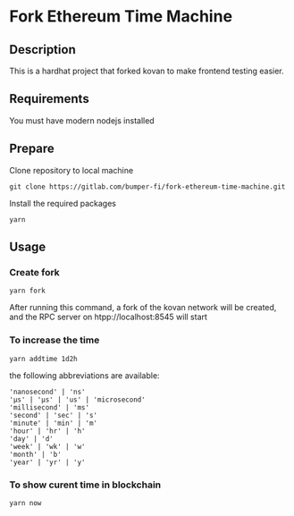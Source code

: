 # Fork Ethereum Time Machine

## Description

This is a hardhat project that forked kovan to make frontend testing easier.

## Requirements

You must have modern nodejs installed

## Prepare

Clone repository to local machine
```
git clone https://gitlab.com/bumper-fi/fork-ethereum-time-machine.git
```
Install the required packages
```
yarn
```

## Usage

### Create fork
```
yarn fork
```
After running this command, a fork of the kovan network will be created, and the RPC server on htpp://localhost:8545 will start

### To increase the time
```
yarn addtime 1d2h
```
the following abbreviations are available:
```
'nanosecond' | 'ns'
'µs' | 'μs' | 'us' | 'microsecond'
'millisecond' | 'ms'
'second' | 'sec' | 's'
'minute' | 'min' | 'm'
'hour' | 'hr' | 'h'
'day' | 'd'
'week' | 'wk' | 'w'
'month' | 'b'
'year' | 'yr' | 'y'
```

### To show curent time in blockchain
```
yarn now
```

